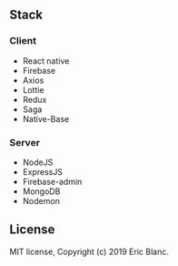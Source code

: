 

## Stack

### Client

- React native
- Firebase
- Axios
- Lottie
- Redux
- Saga
- Native-Base

### Server

- NodeJS
- ExpressJS
- Firebase-admin
- MongoDB
- Nodemon

## License

MIT license, Copyright (c) 2019 Eric Blanc.
